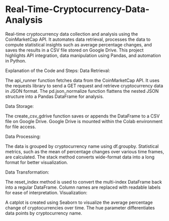 # Real-Time-Cryptocurrency-Data-Analysis
Real-time cryptocurrency data collection and analysis using the CoinMarketCap API. It automates data retrieval, processes the data to compute statistical insights such as average percentage changes, and saves the results in a CSV file stored on Google Drive.
This project highlights API integration, data manipulation using Pandas, and automation in Python.

Explanation of the Code and Steps:
Data Retrieval:

  The api_runner function fetches data from the CoinMarketCap API.
  It uses the requests library to send a GET request and retrieve cryptocurrency data in JSON format.
  The pd.json_normalize function flattens the nested JSON structure into a Pandas DataFrame for analysis.

Data Storage:

  The create_csv_gdrive function saves or appends the DataFrame to a CSV file on Google Drive.
  Google Drive is mounted within the Colab environment for file access.

Data Processing:

  The data is grouped by cryptocurrency name using df.groupby.
  Statistical metrics, such as the mean of percentage changes over various time frames, are calculated.
  The stack method converts wide-format data into a long format for better visualization.

Data Transformation:

The reset_index method is used to convert the multi-index DataFrame back into a regular DataFrame.
Column names are replaced with readable labels for ease of interpretation.
Visualization:

A catplot is created using Seaborn to visualize the average percentage change of cryptocurrencies over time.
The hue parameter differentiates data points by cryptocurrency name.
